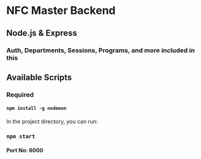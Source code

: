 # NFC Master Backend

## Node.js & Express

### Auth, Departments, Sessions, Programs, and more included in this

## Available Scripts

### Required

#### `npm install -g nodemon`

In the project directory, you can run:

### `npm start`

#### Port No: 6000
